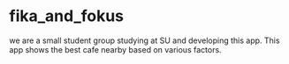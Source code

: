 # fika_and_fokus

we are a small student group studying at SU and developing this app. This app shows the best cafe nearby based on various factors.

